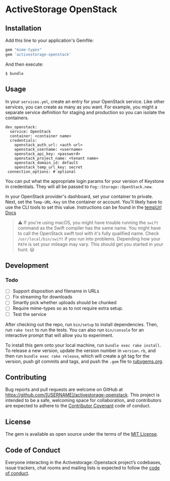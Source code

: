 # ActiveStorage OpenStack

## Installation

Add this line to your application's Gemfile:

```ruby
gem "mime-types"
gem 'activestorage-openstack'
```

And then execute:

    $ bundle

## Usage

In your `services.yml`, create an entry for your OpenStack service. Like other
services, you can create as many as you want. For example, you might a separate
service definition for staging and production so you can isolate the containers.

```
dev_openstack:
  service: OpenStack
  container: <container name>
  credentials:
    openstack_auth_url: <auth url>
    openstack_username: <username>
    openstack_api_key: <password>
    openstack_project_name: <tenant name>
    openstack_domain_id: default
    openstack_temp_url_key: secret
 connection_options: # optional
```
You can put what the appropriate login params for your version of Keystone in
credentials. They will all be passed to `Fog::Storage::OpenStack.new`.

In your OpenStack provider's dashboard, set your container to private. Next, set
the `Temp-URL-Key` on the container or account. You'll likely have to use the
CLI tools to set this value. Instructions can be found in the [tempUrl
Docs](https://docs.openstack.org/swift/latest/api/temporary_url_middleware.html#secret-keys)

> :warning: If you're using macOS, you might have trouble running the `swift`
command as the Swift compiler has the same name. You might have to call  the
OpenStack swift tool with it's fully qualified name. Check
`/usr/local/bin/swift` if you run into problems. Depending how your `PATH` is
set your mileage may vary. This should get you started in your hunt. :smiley:

## Development

### Todo
- [ ] Support disposition and filename in URLs
- [ ] Fix streaming for downloads
- [ ] Smartly pick whether uploads should be chunked
- [ ] Require mime-types so as to not require extra setup.
- [ ] Test the service

After checking out the repo, run `bin/setup` to install dependencies. Then, run
`rake test` to run the tests. You can also run `bin/console` for an interactive
prompt that will allow you to experiment.

To install this gem onto your local machine, run `bundle exec rake install`. To
release a new version, update the version number in `version.rb`, and then run
`bundle exec rake release`, which will create a git tag for the version, push
git commits and tags, and push the `.gem` file to
[rubygems.org](https://rubygems.org).

## Contributing

Bug reports and pull requests are welcome on GitHub at
https://github.com/[USERNAME]/activestorage-openstack. This project is intended
to be a safe, welcoming space for collaboration, and contributors are expected
to adhere to the [Contributor Covenant](http://contributor-covenant.org) code of
conduct.

## License

The gem is available as open source under the terms of the [MIT
License](http://opensource.org/licenses/MIT).

## Code of Conduct

Everyone interacting in the Activestorage::Openstack project’s codebases, issue
trackers, chat rooms and mailing lists is expected to follow the [code of
conduct](https://github.com/[USERNAME]/activestorage-openstack/blob/master/CODE_OF_CONDUCT.md).
